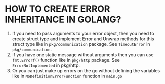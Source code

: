 # HOW TO CREATE ERROR INHERITANCE IN GOLANG? 

1. If you need to pass arguments to your error object, then you need to create
struct type and implement Error and Unwrap methods for this struct type like in
`pkg/communication` package. See `TimeoutError` in `pkg/communication`.
2. If you have one static message without arguments then you can use `fmt.Errorf()` function
like in `pkg/http` package. See `ErrorNotImplemented` in pkg/http.
3. Or you can just make up errors on the go without defining the variables like
in `NoDefinitionErrorFunction` function in `main.go`